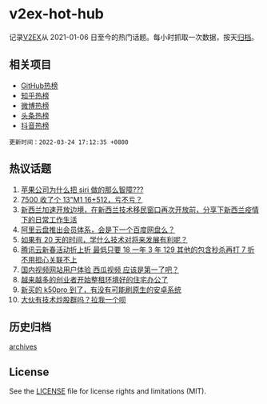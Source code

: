 # v2ex-hot-hub

 记录[V2EX](https://www.v2ex.com/)从 2021-01-06 日至今的热门话题。每小时抓取一次数据，按天[归档](archives)。
 
 ## 相关项目

- [GitHub热榜](https://github.com/lonnyzhang423/github-hot-hub)
- [知乎热榜](https://github.com/lonnyzhang423/zhihu-hot-hub)
- [微博热榜](https://github.com/lonnyzhang423/weibo-hot-hub)
- [头条热榜](https://github.com/lonnyzhang423/toutiao-hot-hub)
- [抖音热榜](https://github.com/lonnyzhang423/douyin-hot-hub)


 `更新时间：2022-03-24 17:12:35 +0800`

## 热议话题

1. [苹果公司为什么把 siri 做的那么智障???](https://www.v2ex.com/t/842471)
1. [7500 收了个 13"M1 16+512，亏不亏？](https://www.v2ex.com/t/842509)
1. [新西兰加速开放边境，在新西兰技术移民窗口再次开放前，分享下新西兰疫情下的日常工作生活](https://www.v2ex.com/t/842543)
1. [阿里云盘推出会员体系，会是下一个百度网盘么？](https://www.v2ex.com/t/842520)
1. [如果有 20 天的时间，学什么技术对将来发展有利呢？](https://www.v2ex.com/t/842460)
1. [腾讯云新春活动折上折 最低只要 18 一年 3 年 129 其他的包含秒杀再打 7 折 不用担心关联不上](https://www.v2ex.com/t/842601)
1. [国内视频网站用户体验 西瓜视频 应该是第一了吧？](https://www.v2ex.com/t/842528)
1. [越来越多的创业者开始整租环境好的住宅办公了](https://www.v2ex.com/t/842596)
1. [新买的 k50pro 到了，有没有可能刷原生的安卓系统](https://www.v2ex.com/t/842412)
1. [大伙有技术炒股群吗？拉我一个呗](https://www.v2ex.com/t/842519)

## 历史归档

[archives](archives)

## License

See the [LICENSE](LICENSE) file for license rights and limitations (MIT).
